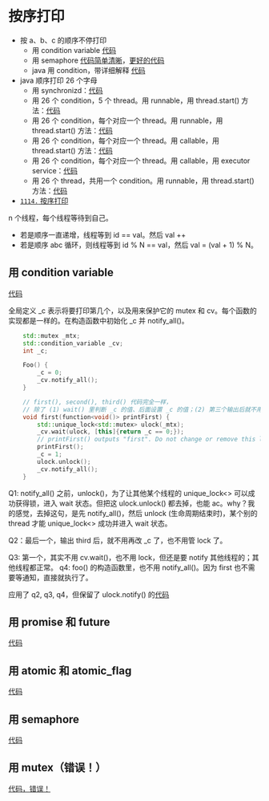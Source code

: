 # 按序打印

- 按 a、b、c 的顺序不停打印
  - 用 condition variable [代码](code/print-abc-in-order.cpp)
  - 用 semaphore [代码简单清晰](code/print-abc-in-order-semaphore.cpp)，[更好的代码](code/print-abc-in-order-semaphore-better.cpp)
  - java 用 condition，带详细解释 [代码](code/print-abc-in-order-by-cv.java)
- java 顺序打印 26 个字母
  - 用 synchronizd：[代码](code/print-chars-sequence-by-sync.java)
  - 用 26 个 condition，5 个 thread。用 runnable，用 thread.start() 方法：[代码](code/print-chars-sequence-by-cv.java)
  - 用 26 个 condition，每个对应一个 thread。用 runnable，用 thread.start() 方法：[代码](code/print-chars-sequence-by-cv-sol2.java)
  - 用 26 个 condition，每个对应一个 thread。用 callable，用 thread.start() 方法：[代码](code/print-chars-sequence-by-cv-sol3.java)
  - 用 26 个 condition，每个对应一个 thread。用 callable，用 executor service：[代码](code/print-chars-sequence-by-cv-sol4.java)
  - 用 26 个 thread，共用一个 condition。用 runnable，用 thread.start() 方法：[代码](code/print-chars-sequence-by-cv-sol5.java)
- [`1114.` 按序打印](https://leetcode.cn/problems/print-in-order)

n 个线程，每个线程等待到自己。
- 若是顺序一直递增，线程等到 id == val。然后 val ++
- 若是顺序 abc 循环，则线程等到 id % N == val，然后 val = (val + 1) % N。

## 用 condition variable

[代码](code/leet-1114-print-in-order-by-cv.cpp)

全局定义 _c 表示将要打印第几个，以及用来保护它的 mutex 和 cv。每个函数的实现都是一样的。在构造函数中初始化 _c 并 notify_all()。

```cpp
    std::mutex _mtx;
    std::condition_variable _cv;
    int _c;

    Foo() {
        _c = 0;
        _cv.notify_all();
    }

    // first(), second(), third() 代码完全一样，
    // 除了 (1) wait() 里判断 _c 的值、后面设置 _c 的值；(2) 第三个输出后就不用管 _c，也不用 notify 了。
    void first(function<void()> printFirst) {
        std::unique_lock<std::mutex> ulock(_mtx);
        _cv.wait(ulock, [this]{return _c == 0;});
        // printFirst() outputs "first". Do not change or remove this line.
        printFirst();
        _c = 1;
        ulock.unlock();
        _cv.notify_all();
    }
```

Q1: notify_all() 之前，unlock()，为了让其他某个线程的 unique_lock<> 可以成功获得锁，进入 wait 状态。但把这 ulock.unlock() 都去掉，也能 ac。why？我的感觉，去掉这句，是先 notify_all()，然后 unlock (生命周期结束时)，某个别的 thread 才能 unique_lock<> 成功并进入 wait 状态。

Q2：最后一个，输出 third 后，就不用再改 _c 了，也不用管 lock 了。

Q3: 第一个，其实不用 cv.wait()，也不用 lock，但还是要 notify 其他线程的；其他线程都正常。
q4: foo() 的构造函数里，也不用 notify_all()。因为 first 也不需要等通知，直接就执行了。

应用了 q2, q3, q4，但保留了 ulock.notify() 的[代码](code/leet-1114-print-in-order-by-cv-simplified.cpp)

## 用 promise 和 future

[代码](code/leet-1114-print-in-order-by-promise-future.cpp)

## 用 atomic 和 atomic_flag

[代码](code/leet-1114-print-in-order-by-atomic.cpp)

## 用 semaphore

[代码](code/leet-1114-print-in-order-by-semaphore.cpp)

## 用 mutex（错误！）

[代码，错误！](code/leet-1114-print-in-order-by-mutex-WRONG.cpp)
